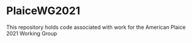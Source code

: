 # PlaiceWG2021

This repository holds code associated with work for the American Plaice 2021 Working Group
